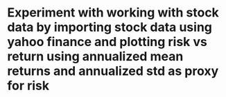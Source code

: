 # Experiment with working with stock data by importing stock data using yahoo finance and plotting risk vs return using annualized mean returns and annualized std as proxy for risk
